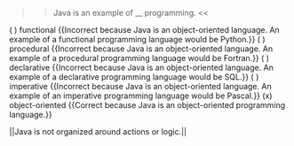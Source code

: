 >>Java is an example of <strong><em><em></em></strong></em>__ programming. <<

( ) functional {{Incorrect because Java is an object-oriented language. An example of a functional programming language would be Python.}}
( ) procedural {{Incorrect because Java is an object-oriented language. An example of a procedural programming language would be Fortran.}}
( ) declarative {{Incorrect because Java is an object-oriented language. An example of a declarative programming language would be SQL.}}
( ) imperative {{Incorrect because Java is an object-oriented language. An example of an imperative programming language would be Pascal.}}
(x) object-oriented {{Correct because Java is an object-oriented programming language.}}

||Java is not organized around actions or logic.||
